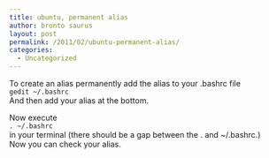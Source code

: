 ```yaml
---
title: ubuntu, permanent alias
author: bronto saurus
layout: post
permalink: /2011/02/ubuntu-permanent-alias/
categories:
  - Uncategorized
---
```

To create an alias permanently add the alias to your .bashrc file  
`gedit ~/.bashrc`  
And then add your alias at the bottom.

Now execute  
`. ~/.bashrc`  
in your terminal (there should be a gap between the . and ~/.bashrc.)  
Now you can check your alias.
